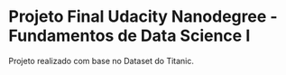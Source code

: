 # Projeto Final Udacity Nanodegree - Fundamentos de Data Science I

Projeto realizado com base no Dataset do Titanic.

